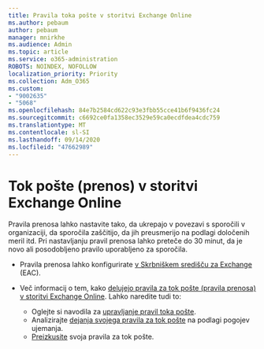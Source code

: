 ```yaml
---
title: Pravila toka pošte v storitvi Exchange Online
ms.author: pebaum
author: pebaum
manager: mnirkhe
ms.audience: Admin
ms.topic: article
ms.service: o365-administration
ROBOTS: NOINDEX, NOFOLLOW
localization_priority: Priority
ms.collection: Adm_O365
ms.custom:
- "9002635"
- "5068"
ms.openlocfilehash: 84e7b2584cd622c93e3fbb55cce41b6f9436fc24
ms.sourcegitcommit: c6692ce0fa1358ec3529e59ca0ecdfdea4cdc759
ms.translationtype: MT
ms.contentlocale: sl-SI
ms.lasthandoff: 09/14/2020
ms.locfileid: "47662989"
---
```

# <a name="mail-flow-transport-rules-in-exchange-online"></a>Tok pošte (prenos) v storitvi Exchange Online

Pravila prenosa lahko nastavite tako, da ukrepajo v povezavi s sporočili v organizaciji, da sporočila zaščitijo, da jih preusmerijo na podlagi določenih meril itd. Pri nastavljanju pravil prenosa lahko preteče do 30 minut, da je novo ali posodobljeno pravilo uporabljeno za sporočila.

- Pravila prenosa lahko konfigurirate [v Skrbniškem središču za Exchange](https://go.microsoft.com/fwlink/p/?linkid=834822) (EAC).

- Več informacij o tem, kako [delujejo pravila za tok pošte (pravila prenosa) v storitvi Exchange Online](https://docs.microsoft.com/exchange/security-and-compliance/mail-flow-rules/mail-flow-rules). Lahko naredite tudi to:

    - Oglejte si navodila za [upravljanje pravil toka pošte](https://docs.microsoft.com/exchange/security-and-compliance/mail-flow-rules/manage-mail-flow-rules).
    - Analizirajte [dejanja svojega pravila za tok pošte](https://docs.microsoft.com/exchange/security-and-compliance/mail-flow-rules/mail-flow-rule-actions) na podlagi pogojev ujemanja.
    - [Preizkusite](https://docs.microsoft.com/exchange/security-and-compliance/mail-flow-rules/test-mail-flow-rules) svoja pravila za tok pošte.
